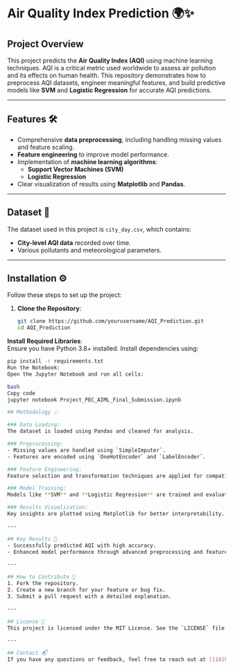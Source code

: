 # Air Quality Index Prediction 🌍✨

## Project Overview
This project predicts the **Air Quality Index (AQI)** using machine learning techniques. AQI is a critical metric used worldwide to assess air pollution and its effects on human health. This repository demonstrates how to preprocess AQI datasets, engineer meaningful features, and build predictive models like **SVM** and **Logistic Regression** for accurate AQI predictions.

---

## Features 🛠️
- Comprehensive **data preprocessing**, including handling missing values and feature scaling.
- **Feature engineering** to improve model performance.
- Implementation of **machine learning algorithms**:
  - **Support Vector Machines (SVM)**
  - **Logistic Regression**
- Clear visualization of results using **Matplotlib** and **Pandas**.

---

## Dataset 📂
The dataset used in this project is `city_day.csv`, which contains:
- **City-level AQI data** recorded over time.
- Various pollutants and meteorological parameters.

---

## Installation ⚙️
Follow these steps to set up the project:


1. **Clone the Repository**:
   ```bash
   git clone https://github.com/yourusername/AQI_Prediction.git
   cd AQI_Prediction

**Install Required Libraries**:  
Ensure you have Python 3.8+ installed. Install dependencies using:  
```bash
pip install -r requirements.txt
Run the Notebook:
Open the Jupyter Notebook and run all cells:

bash
Copy code
jupyter notebook Project_PEC_AIML_Final_Submission.ipynb

## Methodology 📈

### Data Loading:
The dataset is loaded using Pandas and cleaned for analysis.

### Preprocessing:
- Missing values are handled using `SimpleImputer`.
- Features are encoded using `OneHotEncoder` and `LabelEncoder`.

### Feature Engineering:
Feature selection and transformation techniques are applied for compatibility with machine learning models.

### Model Training:
Models like **SVM** and **Logistic Regression** are trained and evaluated.

### Results Visualization:
Key insights are plotted using Matplotlib for better interpretability.

---

## Key Results 🎯
- Successfully predicted AQI with high accuracy.
- Enhanced model performance through advanced preprocessing and feature engineering.

---

## How to Contribute 🤝
1. Fork the repository.
2. Create a new branch for your feature or bug fix.
3. Submit a pull request with a detailed explanation.

---

## License 📜
This project is licensed under the MIT License. See the `LICENSE` file for details.

---

## Contact 📬
If you have any questions or feedback, feel free to reach out at [1181hema@gmail.com].

